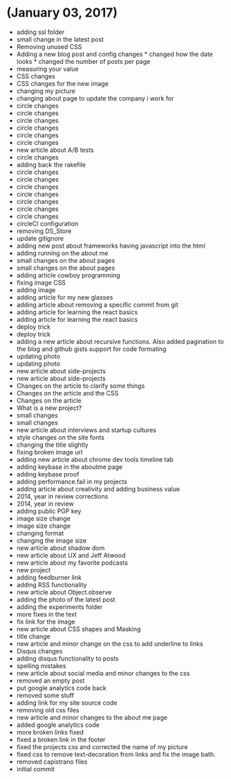 # (January 03, 2017)
* adding ssl folder
* small change in the latest post
* Removing unused CSS
* Adding a new blog post and config changes * changed how the date looks * changed the number of posts per page
* measuring your value
* CSS changes
* CSS changes for the new image
* changing my picture
* changing about page to update the company i work for
* circle changes
* circle changes
* circle changes
* circle changes
* circle changes
* circle changes
* new article about A/B tests
* circle changes
* adding back the rakefile
* circle changes
* circle changes
* circle changes
* circle changes
* circle changes
* circle changes
* circle changes
* circleCI configuration
* removing DS_Store
* update gitignore
* adding new post about frameworks having javascript into the html
* adding running on the about me
* small changes on the about pages
* small changes on the about pages
* adding article cowboy programming
* fixing image CSS
* adding image
* adding article for my new glasses
* adding article about removing a specific commit from git
* adding article for learning the react basics
* adding article for learning the react basics
* deploy trick
* deploy trick
* adding a new article about recursive functions. Also added pagination to the blog and github gists support for code formating
* updating photo
* updating photo
* new article about side-projects
* new article about side-projects
* Changes on the article to clarify some things
* Changes on the article and the CSS
* Changes on the article
* What is a new project?
* small changes
* small changes
* new article about interviews and startup cultures
* style changes on the site fonts
* changing the title slightly
* fixing broken image url
* adding new article about chrome dev tools timeline tab
* adding keybase in the aboutme page
* adding keybase proof
* adding performance.fail in my projects
* adding article about creativity and adding business value
* 2014, year in review corrections
* 2014, year in review
* adding public PGP key
* image size change
* image size change
* changing format
* changing the image size
* new article about shadow dom
* new article about UX and Jeff Atwood
* new article about my favorite podcasts
* new project
* adding feedburner link
* adding RSS functionality
* new article about Object.observe
* adding the photo of the latest post
* adding the experiments folder
* more fixes in the text
* fix link for the image
* new article about CSS shapes and Masking
* title change
* new article and minor change on the css to add underline to links
* Disqus changes
* adding disqus functionality to posts
* spelling mistakes
* new article about social media and minor changes to the css
* removed an empty post
* put google analytics code back
* removed some stuff
* adding link for my site source code
* removing old css files
* new article and minor changes to the about me page
* added google analytics code
* more broken links fixed
* fixed a broken link in the footer
* fixed the projects css and corrected the name of my picture
* fixed css to remove text-decoration from links and fix the image bath.
* removed capistrano files
* initial commit

